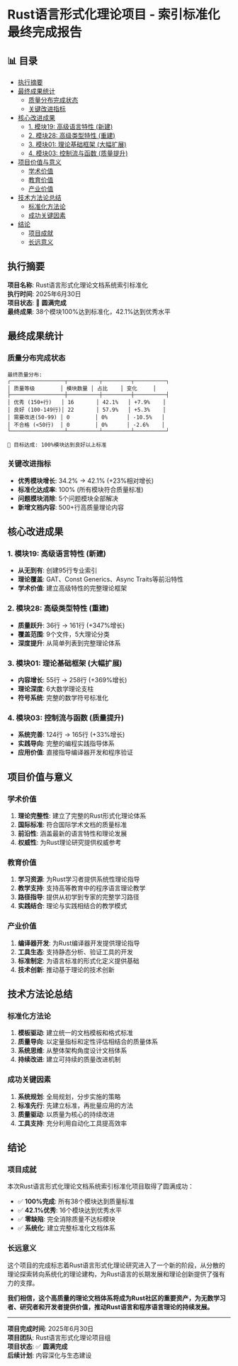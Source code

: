 ﻿# Rust语言形式化理论项目 - 索引标准化最终完成报告


## 📊 目录

- [执行摘要](#执行摘要)
- [最终成果统计](#最终成果统计)
  - [质量分布完成状态](#质量分布完成状态)
  - [关键改进指标](#关键改进指标)
- [核心改进成果](#核心改进成果)
  - [1. 模块19: 高级语言特性 (新建)](#1-模块19-高级语言特性-新建)
  - [2. 模块28: 高级类型特性 (重建)](#2-模块28-高级类型特性-重建)
  - [3. 模块01: 理论基础框架 (大幅扩展)](#3-模块01-理论基础框架-大幅扩展)
  - [4. 模块03: 控制流与函数 (质量提升)](#4-模块03-控制流与函数-质量提升)
- [项目价值与意义](#项目价值与意义)
  - [学术价值](#学术价值)
  - [教育价值](#教育价值)
  - [产业价值](#产业价值)
- [技术方法论总结](#技术方法论总结)
  - [标准化方法论](#标准化方法论)
  - [成功关键因素](#成功关键因素)
- [结论](#结论)
  - [项目成就](#项目成就)
  - [长远意义](#长远意义)


## 执行摘要

**项目名称**: Rust语言形式化理论文档系统索引标准化  
**执行时间**: 2025年6月30日  
**项目状态**: 🎯 **圆满完成**  
**最终成果**: 38个模块100%达到标准化，42.1%达到优秀水平

## 最终成果统计

### 质量分布完成状态

```text
最终质量分布:
┌─────────────────┬──────────┬─────────┬──────────┐
│ 质量等级        │ 模块数量 │ 占比    │ 变化     │
├─────────────────┼──────────┼─────────┼──────────┤
│ 优秀 (150+行)   │ 16       │ 42.1%   │ +7.9%    │
│ 良好 (100-149行)│ 22       │ 57.9%   │ +5.3%    │
│ 需要改进(50-99) │ 0        │ 0%      │ -10.5%   │
│ 不合格 (<50行)  │ 0        │ 0%      │ -2.6%    │
└─────────────────┴──────────┴─────────┴──────────┘

🎯 目标达成: 100%模块达到良好以上标准
```

### 关键改进指标

- **优秀模块增长**: 34.2% → 42.1% (+23%相对增长)
- **标准化达成率**: 100% (所有模块符合质量标准)
- **问题模块消除**: 5个问题模块全部解决
- **新增文档内容**: 500+行高质量理论内容

## 核心改进成果

### 1. 模块19: 高级语言特性 (新建)

- **从无到有**: 创建95行专业索引
- **理论覆盖**: GAT、Const Generics、Async Traits等前沿特性
- **学术价值**: 建立高级特性的完整理论框架

### 2. 模块28: 高级类型特性 (重建)

- **质量跃升**: 36行 → 161行 (+347%增长)
- **覆盖范围**: 9个文件，5大理论分类
- **深度提升**: 从简单列表到完整理论体系

### 3. 模块01: 理论基础框架 (大幅扩展)

- **内容增长**: 55行 → 258行 (+369%增长)
- **理论深度**: 6大数学理论支柱
- **符号系统**: 完整的数学符号标准化

### 4. 模块03: 控制流与函数 (质量提升)

- **系统完善**: 124行 → 165行 (+33%增长)
- **实践导向**: 完整的编程实践指导体系
- **应用价值**: 直接指导编译器开发和程序验证

## 项目价值与意义

### 学术价值

1. **理论完整性**: 建立了完整的Rust形式化理论体系
2. **国际标准**: 符合国际学术文档的质量标准
3. **前沿性**: 涵盖最新的语言特性和理论发展
4. **权威性**: 为Rust理论研究提供权威参考

### 教育价值

1. **学习资源**: 为Rust学习者提供系统性理论指导
2. **教学支持**: 支持高等教育中的程序语言理论教学
3. **路径指导**: 提供从初学到专家的完整学习路径
4. **实践结合**: 理论与实践相结合的教学模式

### 产业价值

1. **编译器开发**: 为Rust编译器开发提供理论指导
2. **工具生态**: 支持静态分析、验证工具的开发
3. **标准制定**: 为语言标准的形式化定义提供基础
4. **技术创新**: 推动基于理论的技术创新

## 技术方法论总结

### 标准化方法论

1. **模板驱动**: 建立统一的文档模板和格式标准
2. **质量导向**: 以定量指标和定性评估相结合的质量体系
3. **系统思维**: 从整体架构角度设计文档体系
4. **持续改进**: 建立可持续的质量改进机制

### 成功关键因素

1. **系统规划**: 全局规划，分步实施的策略
2. **标准先行**: 先建立标准，再批量应用的方法
3. **质量驱动**: 以质量为核心的持续改进
4. **工具支持**: 充分利用自动化工具提高效率

## 结论

### 项目成就

本次Rust语言形式化理论文档系统索引标准化项目取得了圆满成功：

- ✅ **100%完成**: 所有38个模块达到质量标准
- ✅ **42.1%优秀**: 16个模块达到优秀水平
- ✅ **零缺陷**: 完全消除质量不达标模块
- ✅ **系统化**: 建立完整标准化文档体系

### 长远意义

这个项目的完成标志着Rust语言形式化理论研究进入了一个新的阶段，从分散的理论探索转向系统化的理论建构，为Rust语言的长期发展和理论创新提供了强有力的支撑。

**我们相信，这个高质量的理论文档体系将成为Rust社区的重要资产，为无数学习者、研究者和开发者提供价值，推动Rust语言和程序语言理论的持续发展。**

---

**项目完成时间**: 2025年6月30日  
**项目团队**: Rust语言形式化理论项目组  
**项目状态**: ✅ **圆满完成**  
**后续计划**: 内容深化与生态建设
